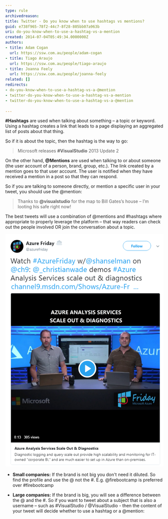 ```yaml
---
type: rule
archivedreason: 
title: Twitter - Do you know when to use hashtags vs mentions?
guid: e738f965-78f2-44c7-8f28-805bb07a963b
uri: do-you-know-when-to-use-a-hashtag-vs-a-mention
created: 2014-07-04T05:49:34.0000000Z
authors:
- title: Adam Cogan
  url: https://ssw.com.au/people/adam-cogan
- title: Tiago Araujo
  url: https://ssw.com.au/people/tiago-araujo
- title: Joanna Feely
  url: https://ssw.com.au/people/joanna-feely
related: []
redirects:
- do-you-know-when-to-use-a-hashtag-vs-a-@mention
- twitter-do-you-know-when-to-use-a-hashtag-vs-a-mention
- twitter-do-you-know-when-to-use-a-hashtag-vs-a-@mention

---
```


**#Hashtags** are used when talking about something – a topic or keyword. Using a hashtag creates a link that leads to a page displaying an aggregated list of posts about that thing. 

So if it is about the topic, then the hashtag is the way to go:

> Microsoft releases **#VisualStudio** 2013 Update 2

On the other hand, **@Mentions** are used when talking to or about someone (the user account of a person, brand, group, etc.). The link created by a mention goes to that user account. The user is notified when they have received a mention in a post so that they can respond.

So if you are talking to someone directly, or mention a specific user in your tweet, you should use the @mention: 

> Thanks to **@visualstudio** for the map to Bill Gates’s house – I’m looting his safe right now!

<!--endintro-->

The best tweets will use a combination of @mentions and #hashtags where appropriate to properly leverage the platform – that way readers can check out the people involved OR join the conversation about a topic.

![Figure: This tweet utilizes @mentions, #hashtags, and a link. These will create higher engagement and let the reader further explore the topic](/rules/do-you-know-when-to-use-a-hashtag-vs-a-mention/tweet-with-mentions-and-hashtags.png)  
 
- **Small companies:** If the brand is not big you don't need it diluted. So find the profile and use the @ not the \#. E.g. @firebootcamp is preferred over #firebootcamp

- **Large companies:** If the brand is big, you will see a difference between the @ and the #. So if you want to tweet about a subject that is also a username – such as #VisualStudio / @VisualStudio - then the content of your tweet will decide whether to use a hashtag or a @mention: 

